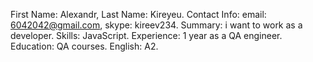 First Name: Alexandr, Last Name: Kireyeu.
Contact Info: email: 6042042@gmail.com, skype: kireev234.
Summary: i want to work as a developer. 
Skills: JavaScript.
Experience: 1 year as a QA engineer.
Education:  QA courses.
English: A2.